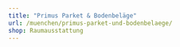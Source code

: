 ```yaml
---
title: "Primus Parket & Bodenbeläge"
url: /muenchen/primus-parket-und-bodenbelaege/
shop: Raumausstattung
---
```

